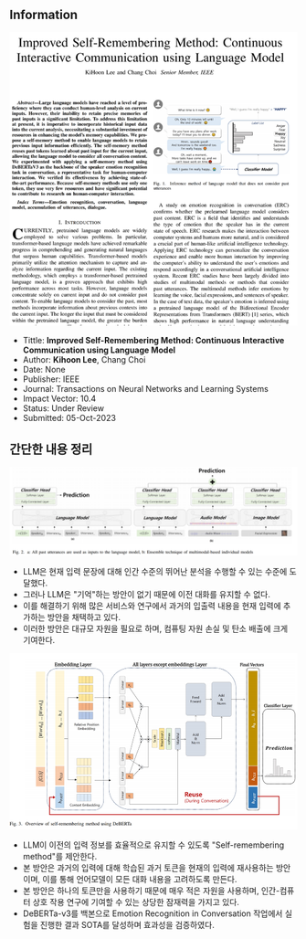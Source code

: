 ## Information
![](../src/Pasted%20image%2020241221193907.png)
- Tittle: **Improved Self-Remembering Method: Continuous Interactive Communication using Language Model**
- Author: **Kihoon Lee**, Chang Choi
- Date: None  
- Publisher: IEEE
- Journal: Transactions on Neural Networks and Learning Systems
- Impact Vector: 10.4
- Status: Under Review
- Submitted: 05-Oct-2023

## 간단한 내용 정리
![](../src/Pasted%20image%2020241221194118.png)
- LLM은 현재 입력 문장에 대해 인간 수준의 뛰어난 분석을 수행할 수 있는 수준에 도달했다.
- 그러나 LLM은 "기억"하는 방안이 없기 때문에 이전 대화를 유지할 수 없다.
- 이를 해결하기 위해 많은 서비스와 연구에서 과거의 입출력 내용을 현재 입력에 추가하는 방안을 채택하고 있다.
- 이러한 방안은 대규모 자원을 필요로 하며, 컴퓨팅 자원 손실 및 탄소 배출에 크게 기여한다.

![](../src/Pasted%20image%2020241221194128.png)

- LLM이 이전의 입력 정보를 효율적으로 유지할 수 있도록 "Self-remembering method"를 제안한다.
- 본 방안은 과거의 입력에 대해 학습된 과거 토큰을 현재의 입력에 재사용하는 방안이며, 이를 통해 언어모델이 모든 대화 내용을 고려하도록 만든다.
- 본 방안은 하나의 토큰만을 사용하기 때문에 매우 적은 자원을 사용하며, 인간-컴퓨터 상호 작용 연구에 기여할 수 있는 상당한 잠재력을 가지고 있다.
- DeBERTa-v3를 백본으로 Emotion Recognition in Conversation 작업에서 실험을 진행한 결과 SOTA를 달성하며 효과성을 검증하였다.


